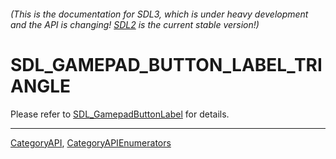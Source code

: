###### (This is the documentation for SDL3, which is under heavy development and the API is changing! [SDL2](https://wiki.libsdl.org/SDL2/) is the current stable version!)
# SDL_GAMEPAD_BUTTON_LABEL_TRIANGLE

Please refer to [SDL_GamepadButtonLabel](SDL_GamepadButtonLabel) for details.

----
[CategoryAPI](CategoryAPI), [CategoryAPIEnumerators](CategoryAPIEnumerators)

